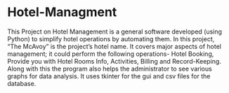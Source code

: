 # Hotel-Managment
This Project on Hotel Management is a general software developed (using Python) to simplify hotel operations by automating them. In this project, “The McAvoy” is the project’s hotel name. It covers major aspects of hotel management; it could perform the following operations- Hotel Booking, Provide you with Hotel Rooms Info, Activities, Billing and Record-Keeping. Along with this the program also helps the administrator to see various graphs for data analysis. It uses tkinter for the gui and csv files for the database.
